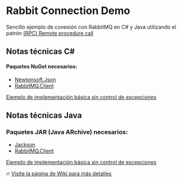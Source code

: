 # Rabbit Connection Demo
Sencillo ejemplo de conexión con RabbitMQ en C# y Java utilizando el patrón [(RPC) Remote procedure call](https://en.wikipedia.org/wiki/Remote_procedure_call)

## Notas técnicas C#
#### Paquetes NuGet necesarios:

- [Newtonsoft.Json](https://www.nuget.org/packages/Newtonsoft.Json/)
- [RabbitMQ.Client](https://www.nuget.org/packages/RabbitMQ.Client/)

[Ejemplo de implementación básica sin control de excepciones](https://github.com/RD-Processa/Rabbit-Connection-Demo/blob/master/RabbitClient.cs)

## Notas técnicas Java
### Paquetes  JAR (Java ARchive) necesarios:

- [Jackson](https://www.tutorialspoint.com/jackson/index.htm)
- [RabbitMQ.Client](http://www.rabbitmq.com/java-client.html)

[Ejemplo de implementación básica sin control de excepciones](https://github.com/RD-Processa/Rabbit-Connection-Demo/blob/master/RabbitClient.java)

:fire: [Visite la página de Wiki para más detalles](https://github.com/RD-Processa/Rabbit-Connection-Demo/wiki)
